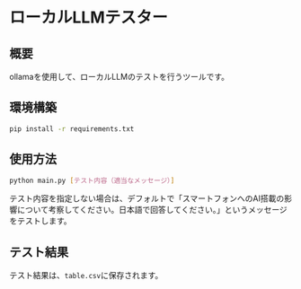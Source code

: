 # ローカルLLMテスター

## 概要

ollamaを使用して、ローカルLLMのテストを行うツールです。

## 環境構築

```bash
pip install -r requirements.txt
```

## 使用方法

```bash
python main.py [テスト内容（適当なメッセージ）]
```

テスト内容を指定しない場合は、デフォルトで「スマートフォンへのAI搭載の影響について考察してください。日本語で回答してください。」というメッセージをテストします。

## テスト結果

テスト結果は、`table.csv`に保存されます。

